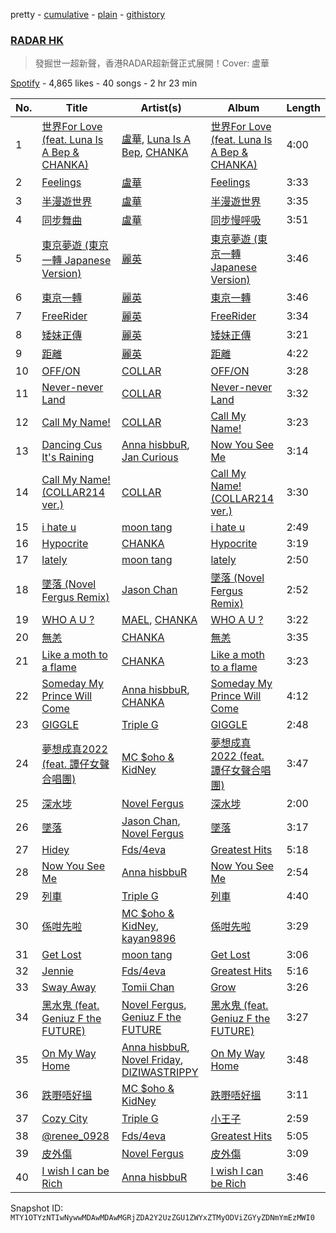 pretty - [cumulative](/playlists/cumulative/37i9dQZF1DX1OL0nzXOfhW.md) - [plain](/playlists/plain/37i9dQZF1DX1OL0nzXOfhW) - [githistory](https://github.githistory.xyz/mackorone/spotify-playlist-archive/blob/main/playlists/plain/37i9dQZF1DX1OL0nzXOfhW)

### [RADAR HK](https://open.spotify.com/playlist/37i9dQZF1DX1OL0nzXOfhW)

> 發掘世一超新聲，香港RADAR超新聲正式展開！Cover: 盧華

[Spotify](https://open.spotify.com/user/spotify) - 4,865 likes - 40 songs - 2 hr 23 min

| No. | Title | Artist(s) | Album | Length |
|---|---|---|---|---|
| 1 | [世界For Love \(feat\. Luna Is A Bep & CHANKA\)](https://open.spotify.com/track/5LG7dFSp3X7WhaabnJLfXT) | [盧華](https://open.spotify.com/artist/02bKj9c6JChnTRQN6vy6YQ), [Luna Is A Bep](https://open.spotify.com/artist/5ltDGYW0Lwwp4ZZoz4q3r8), [CHANKA](https://open.spotify.com/artist/4utRb36IMsCRI6nycGb4JR) | [世界For Love \(feat\. Luna Is A Bep & CHANKA\)](https://open.spotify.com/album/1zWBngiKyE91gjT0MR0IaV) | 4:00 |
| 2 | [Feelings](https://open.spotify.com/track/0WkAHpwITTLqlhYVoxMOYp) | [盧華](https://open.spotify.com/artist/02bKj9c6JChnTRQN6vy6YQ) | [Feelings](https://open.spotify.com/album/0fze6yVFkk6MrYRcneUrZq) | 3:33 |
| 3 | [半漫遊世界](https://open.spotify.com/track/1xl10XtzLg9EW46AxxwXP5) | [盧華](https://open.spotify.com/artist/02bKj9c6JChnTRQN6vy6YQ) | [半漫遊世界](https://open.spotify.com/album/5dDVngK1TsKCuSOCHiiwzo) | 3:35 |
| 4 | [同步舞曲](https://open.spotify.com/track/6NLX0sK1uP6hAmPoRiDhGp) | [盧華](https://open.spotify.com/artist/02bKj9c6JChnTRQN6vy6YQ) | [同步慢呼吸](https://open.spotify.com/album/3PjBngCx1Ft4FhGL7T8MTq) | 3:51 |
| 5 | [東京夢遊 \(東京一轉 Japanese Version\)](https://open.spotify.com/track/5o4KlQR1SDK6A2ux7hJE33) | [麗英](https://open.spotify.com/artist/0Ikg5QGqfXvrtaSosMFruS) | [東京夢遊 \(東京一轉 Japanese Version\)](https://open.spotify.com/album/5AL0bGaBBTRVw7bPD9cb2c) | 3:46 |
| 6 | [東京一轉](https://open.spotify.com/track/3nqgEI17nKvQgSWTZZqS1z) | [麗英](https://open.spotify.com/artist/0Ikg5QGqfXvrtaSosMFruS) | [東京一轉](https://open.spotify.com/album/6TPewpYFnJSHsoC2PUMDh0) | 3:46 |
| 7 | [FreeRider](https://open.spotify.com/track/1JKg8ZhDLC3GDBqTGLfoAI) | [麗英](https://open.spotify.com/artist/0Ikg5QGqfXvrtaSosMFruS) | [FreeRider](https://open.spotify.com/album/5VHmrHGQOVgx9pOqPo9UWJ) | 3:34 |
| 8 | [矮妹正傳](https://open.spotify.com/track/6KtWgqqyD4XFJDdOewkg1u) | [麗英](https://open.spotify.com/artist/0Ikg5QGqfXvrtaSosMFruS) | [矮妹正傳](https://open.spotify.com/album/2OqTqhAmWnMHJH3hzD2me3) | 3:21 |
| 9 | [距離](https://open.spotify.com/track/4jxVPx9LaVbEtJlWTUcqQ1) | [麗英](https://open.spotify.com/artist/0Ikg5QGqfXvrtaSosMFruS) | [距離](https://open.spotify.com/album/2LzTqzNDP0u9Fh84oF6dE8) | 4:22 |
| 10 | [OFF/ON](https://open.spotify.com/track/1k4epQqpbGkyIm3O6bRALu) | [COLLAR](https://open.spotify.com/artist/1IlMpBkrZ4Na4S9fOcuN3f) | [OFF/ON](https://open.spotify.com/album/2rbid0M6p0FaDplPh5ey6P) | 3:28 |
| 11 | [Never\-never Land](https://open.spotify.com/track/2MKENhpdJ8egUGHl6EWG5F) | [COLLAR](https://open.spotify.com/artist/1IlMpBkrZ4Na4S9fOcuN3f) | [Never\-never Land](https://open.spotify.com/album/1rMS9dyJwf4mPubmsoGhh4) | 3:32 |
| 12 | [Call My Name!](https://open.spotify.com/track/16uUro9vLJogJJued0TFos) | [COLLAR](https://open.spotify.com/artist/1IlMpBkrZ4Na4S9fOcuN3f) | [Call My Name!](https://open.spotify.com/album/2eqT6kfBxCwKVJqsAXqjtl) | 3:23 |
| 13 | [Dancing Cus It's Raining](https://open.spotify.com/track/4yQT0SptGrIAfZbqtyWE9o) | [Anna hisbbuR](https://open.spotify.com/artist/1aGiVSaZQoVVgMOLYF5yVR), [Jan Curious](https://open.spotify.com/artist/1DxU7yGnE1XPeLYzOHdKSy) | [Now You See Me](https://open.spotify.com/album/1g3wmF7jrRUX7UtMFrpi2J) | 3:14 |
| 14 | [Call My Name! \(COLLAR214 ver.\)](https://open.spotify.com/track/33q6UPpjR3k66k1oxwFbzD) | [COLLAR](https://open.spotify.com/artist/1IlMpBkrZ4Na4S9fOcuN3f) | [Call My Name! \(COLLAR214 ver.\)](https://open.spotify.com/album/79ib7NaPeN0HwOKkq3v6Ao) | 3:30 |
| 15 | [i hate u](https://open.spotify.com/track/1SMS6ig5qiNbjYfm3du2rM) | [moon tang](https://open.spotify.com/artist/51ZhiTtynrHq7tD4xfGZV7) | [i hate u](https://open.spotify.com/album/34CBGNvwe29SICNBKEXhzI) | 2:49 |
| 16 | [Hypocrite](https://open.spotify.com/track/0tQVGTGduJETC5jRWni2Uo) | [CHANKA](https://open.spotify.com/artist/4utRb36IMsCRI6nycGb4JR) | [Hypocrite](https://open.spotify.com/album/6ePbNHhbr42Am5eUAshYm8) | 3:19 |
| 17 | [lately](https://open.spotify.com/track/0xEpNvwICCpdZU6i2h0GUr) | [moon tang](https://open.spotify.com/artist/51ZhiTtynrHq7tD4xfGZV7) | [lately](https://open.spotify.com/album/69k19hsB1YmW23a7Z5fHqf) | 2:50 |
| 18 | [墜落 \(Novel Fergus Remix\)](https://open.spotify.com/track/39dOryTx3VzlSwmzEDdf7O) | [Jason Chan](https://open.spotify.com/artist/1IDuSpntFl2Mutofvrrutc) | [墜落 \(Novel Fergus Remix\)](https://open.spotify.com/album/15nzETgvAOJeGMhqmcDGAR) | 2:52 |
| 19 | [WHO A U ?](https://open.spotify.com/track/2DQu0YogNHLS2ibdSvxMVf) | [MAEL](https://open.spotify.com/artist/6EnMjgUyHGAVJDp1IvQWOp), [CHANKA](https://open.spotify.com/artist/4utRb36IMsCRI6nycGb4JR) | [WHO A U ?](https://open.spotify.com/album/4Sbu7zsMLYtlVUeYdsQgzD) | 3:22 |
| 20 | [無恙](https://open.spotify.com/track/26iJfJ442rlJQuZIAxBDPt) | [CHANKA](https://open.spotify.com/artist/4utRb36IMsCRI6nycGb4JR) | [無恙](https://open.spotify.com/album/5xeX4hzucOx2sh7BNWxN0S) | 3:35 |
| 21 | [Like a moth to a flame](https://open.spotify.com/track/3cOKFEcuKcOz1DkVqcdLCu) | [CHANKA](https://open.spotify.com/artist/4utRb36IMsCRI6nycGb4JR) | [Like a moth to a flame](https://open.spotify.com/album/4icgEpwdhmocUOOqL9wtC6) | 3:23 |
| 22 | [Someday My Prince Will Come](https://open.spotify.com/track/1OWUZvmvabogBms3h8ryXF) | [Anna hisbbuR](https://open.spotify.com/artist/1aGiVSaZQoVVgMOLYF5yVR), [CHANKA](https://open.spotify.com/artist/4utRb36IMsCRI6nycGb4JR) | [Someday My Prince Will Come](https://open.spotify.com/album/3vj37vVVTW7Fn3V982rq4T) | 4:12 |
| 23 | [GIGGLE](https://open.spotify.com/track/6i64lLGBXrXxkJ5y5yUiFC) | [Triple G ](https://open.spotify.com/artist/7bsSAU7uvQhgZTBZ4jtMLv) | [GIGGLE](https://open.spotify.com/album/2D0xcHpatH08bxmjLzi8aq) | 2:48 |
| 24 | [夢想成真2022 \(feat\. 譚仔女聲合唱團\)](https://open.spotify.com/track/4KJi1DpJcn8sYANFF9qZBa) | [MC $oho & KidNey](https://open.spotify.com/artist/0OzYRJJgttqlhZ63PHMndj) | [夢想成真2022 \(feat\. 譚仔女聲合唱團\)](https://open.spotify.com/album/6pIDMCqVB0GNi3b8GV3gjZ) | 3:47 |
| 25 | [深水埗](https://open.spotify.com/track/26OsQ62m0ETrCQ7Dby7EVg) | [Novel Fergus](https://open.spotify.com/artist/2JFP3hk2ys0hH6nnoduRkR) | [深水埗](https://open.spotify.com/album/6OuKUVx3AM5Fjz4dluR2mM) | 2:00 |
| 26 | [墜落](https://open.spotify.com/track/5kj1ATksYuR9lsvJT4mKh5) | [Jason Chan](https://open.spotify.com/artist/1IDuSpntFl2Mutofvrrutc), [Novel Fergus](https://open.spotify.com/artist/2JFP3hk2ys0hH6nnoduRkR) | [墜落](https://open.spotify.com/album/0s820jSGRWkb6fdcrNkBGb) | 3:17 |
| 27 | [Hidey](https://open.spotify.com/track/2gxqb9SIEdO2GNsXMGy6RA) | [Fds/4eva](https://open.spotify.com/artist/6BAS4CMtL9MbsriwI4SL0Z) | [Greatest Hits](https://open.spotify.com/album/5X2G9WeSFy9EADzx7bT0b1) | 5:18 |
| 28 | [Now You See Me](https://open.spotify.com/track/6Oex5FIRjSH56Q1e3Z5JFA) | [Anna hisbbuR](https://open.spotify.com/artist/1aGiVSaZQoVVgMOLYF5yVR) | [Now You See Me](https://open.spotify.com/album/2QUtniCVdNz7EEZHx8M0Od) | 2:54 |
| 29 | [列車](https://open.spotify.com/track/16VxP8nA8hfedGcO6qQufW) | [Triple G ](https://open.spotify.com/artist/7bsSAU7uvQhgZTBZ4jtMLv) | [列車](https://open.spotify.com/album/2pYtIJDaTsExRe9XPIIOpK) | 4:40 |
| 30 | [係咁先啦](https://open.spotify.com/track/6BZaPX5NnjIIasH6EO0P63) | [MC $oho & KidNey](https://open.spotify.com/artist/0OzYRJJgttqlhZ63PHMndj), [kayan9896](https://open.spotify.com/artist/0SkORhzzdXwG4cIoEgiodt) | [係咁先啦](https://open.spotify.com/album/0dIldrE3LEHIaSzPHUb1bm) | 3:29 |
| 31 | [Get Lost](https://open.spotify.com/track/6T5h25GMtJWOhGcObvjlHq) | [moon tang](https://open.spotify.com/artist/51ZhiTtynrHq7tD4xfGZV7) | [Get Lost](https://open.spotify.com/album/0xie7ofeyXxvtFqPgvnSIv) | 3:06 |
| 32 | [Jennie](https://open.spotify.com/track/07ZymFLkrJfiWIJBbr2HAG) | [Fds/4eva](https://open.spotify.com/artist/6BAS4CMtL9MbsriwI4SL0Z) | [Greatest Hits](https://open.spotify.com/album/5X2G9WeSFy9EADzx7bT0b1) | 5:16 |
| 33 | [Sway Away](https://open.spotify.com/track/2lZlk0IZvi3ywkOyEDECyM) | [Tomii Chan](https://open.spotify.com/artist/3agBVXHUmEfqP2IHLa9y14) | [Grow](https://open.spotify.com/album/1et4LPyDPAAdlHhyfydzDH) | 3:26 |
| 34 | [黑水鬼 \(feat\. Geniuz F the FUTURE\)](https://open.spotify.com/track/3TewUoxPgSIvXOT0IgPf1i) | [Novel Fergus](https://open.spotify.com/artist/2JFP3hk2ys0hH6nnoduRkR), [Geniuz F the FUTURE](https://open.spotify.com/artist/447RvE0QN6IQgxWbllfL2g) | [黑水鬼 \(feat\. Geniuz F the FUTURE\)](https://open.spotify.com/album/084SZr4OQdAn7MH2GS3X5G) | 3:27 |
| 35 | [On My Way Home](https://open.spotify.com/track/2oaTpgQ9Mow7dnH3CTbXy2) | [Anna hisbbuR](https://open.spotify.com/artist/1aGiVSaZQoVVgMOLYF5yVR), [Novel Friday](https://open.spotify.com/artist/2c2dutthGptIGoIlB6Nh68), [DIZIWASTRIPPY](https://open.spotify.com/artist/2N23SDzDpduiMR58p4hQPe) | [On My Way Home](https://open.spotify.com/album/44yBdfGLBK6RXyWaEhnWkx) | 3:48 |
| 36 | [跌嘢唔好搵](https://open.spotify.com/track/4i1RCwJXyCM8ay5sXJTK2s) | [MC $oho & KidNey](https://open.spotify.com/artist/0OzYRJJgttqlhZ63PHMndj) | [跌嘢唔好搵](https://open.spotify.com/album/1qjK50aArwff8NhitLm8KT) | 3:11 |
| 37 | [Cozy City](https://open.spotify.com/track/2BbjYvro6HGorIwGCoDcCw) | [Triple G ](https://open.spotify.com/artist/7bsSAU7uvQhgZTBZ4jtMLv) | [小王子](https://open.spotify.com/album/0dMrxzd1C8h1wITGmdLsWj) | 2:59 |
| 38 | [@renee\_0928](https://open.spotify.com/track/7AslDTik5dobaIM4jCAUHo) | [Fds/4eva](https://open.spotify.com/artist/6BAS4CMtL9MbsriwI4SL0Z) | [Greatest Hits](https://open.spotify.com/album/5X2G9WeSFy9EADzx7bT0b1) | 5:05 |
| 39 | [皮外傷](https://open.spotify.com/track/67e3Jd8pMdEOGdV7XGUkQQ) | [Novel Fergus](https://open.spotify.com/artist/2JFP3hk2ys0hH6nnoduRkR) | [皮外傷](https://open.spotify.com/album/0DK2EbDRBTkJpFhJWv4yo2) | 3:09 |
| 40 | [I wish I can be Rich](https://open.spotify.com/track/4U2I8Fi2kN6TFpGogWkghW) | [Anna hisbbuR](https://open.spotify.com/artist/1aGiVSaZQoVVgMOLYF5yVR) | [I wish I can be Rich](https://open.spotify.com/album/612xHundAqZJb5bIZusjyC) | 3:46 |

Snapshot ID: `MTY1OTYzNTIwNywwMDAwMDAwMGRjZDA2Y2UzZGU1ZWYxZTMyODViZGYyZDNmYmEzMWI0`
